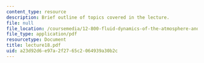 ```yaml
---
content_type: resource
description: Brief outline of topics covered in the lecture.
file: null
file_location: /coursemedia/12-800-fluid-dynamics-of-the-atmosphere-and-ocean-fall-2004/a23d92d6e97a2f2765c2064939a30b2c_lecture18.pdf
file_type: application/pdf
resourcetype: Document
title: lecture18.pdf
uid: a23d92d6-e97a-2f27-65c2-064939a30b2c
---
```

